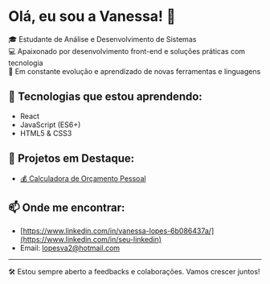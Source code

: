 # Olá, eu sou a Vanessa! 👋

🎓 Estudante de Análise e Desenvolvimento de Sistemas  
💻 Apaixonado por desenvolvimento front-end e soluções práticas com tecnologia  
🚀 Em constante evolução e aprendizado de novas ferramentas e linguagens  

## 🧠 Tecnologias que estou aprendendo:

- React
- JavaScript (ES6+)
- HTML5 & CSS3


## 💼 Projetos em Destaque:

- [💰 Calculadora de Orçamento Pessoal](https://github.com/seu-usuario/calculadora-orcamento)

## 📫 Onde me encontrar:

- [https://www.linkedin.com/in/vanessa-lopes-6b086437a/](https://www.linkedin.com/in/seu-linkedin)
- Email: lopesva2@hotmail.com

---

🛠️ Estou sempre aberto a feedbacks e colaborações. Vamos crescer juntos!

